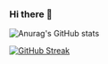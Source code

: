### Hi there 👋

![Anurag's GitHub stats](https://github-readme-stats.vercel.app/api?username=dleyvacastro&show_icons=true&theme=radical)


[![GitHub Streak](http://github-readme-streak-stats.herokuapp.com?user=dleyvacastro&theme=dark&hide_border=true&dates=DD2727)](https://git.io/streak-stats)

<!--
**dleyvacastro/dleyvacastro** is a ✨ _special_ ✨ repository because its `README.md` (this file) appears on your GitHub profile.

Here are some ideas to get you started:

- 🔭 I’m currently working on ...
- 🌱 I’m currently learning ...
- 👯 I’m looking to collaborate on ...
- 🤔 I’m looking for help with ...
- 💬 Ask me about ...
- 📫 How to reach me: ...
- 😄 Pronouns: ...
- ⚡ Fun fact: ...
-->
